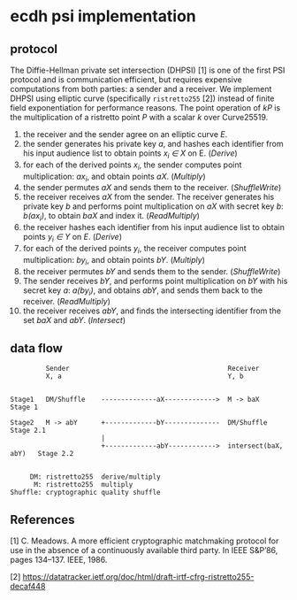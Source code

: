 # ecdh psi implementation

## protocol

The Diffie-Hellman private set intersection (DHPSI) [1] is one of the first PSI protocol and is communication efficient, but requires expensive computations from both parties: a sender and a receiver. We implement DHPSI using elliptic curve (specifically `ristretto255` [2]) instead of finite field exponentiation for performance reasons. The point operation of _kP_ is the multiplication of a ristretto point _P_ with a scalar _k_ over Curve25519.

1. the receiver and the sender agree on an elliptic curve _E_.
1. the sender generates his private key _a_, and hashes each identifier from his input audience list to obtain points _x<sub>i</sub> ∈ X_ on E. (*Derive*)
1. for each of the derived points _x<sub>i</sub>_, the sender computes point multiplication: _ax<sub>i</sub>_, and obtain points _aX_. (*Multiply*)
1. the sender permutes _aX_ and sends them to the receiver. (*ShuffleWrite*)
1. the receiver receives _aX_ from the sender. The receiver generates his private key _b_ and performs point multiplication on _aX_ with secret key _b_: _b(ax<sub>i</sub>)_, to obtain _baX_ and index it. (*ReadMultiply*)
1. the receiver hashes each identifier from his input audience list to obtain points _y<sub>i</sub> ∈ Y_ on _E_. (*Derive*)
1. for each of the derived points _y<sub>i</sub>_, the receiver computes point multiplication: _by<sub>i</sub>_, and obtain points _bY_. (*Multiply*)
1. the receiver permutes _bY_ and sends them to the sender. (*ShuffleWrite*)
1. The sender receives _bY_, and performs point multiplication on _bY_ with his secret key _a_: _a(by<sub>i</sub>)_, and obtains _abY_, and sends them back to the receiver. (*ReadMultiply*)
1. the receiver receives _abY_, and finds the intersecting identifier from the set _baX_ and _abY_. (*Intersect*)


## data flow

```
         Sender                                        Receiver
         X, a                                          Y, b


Stage1   DM/Shuffle    --------------aX------------->  M -> baX              Stage 1

Stage2   M -> abY      +-------------bY--------------  DM/Shuffle            Stage 2.1
                       |
                       +-------------abY------------>  intersect(baX, abY)   Stage 2.2


     DM: ristretto255  derive/multiply
      M: ristretto255  multiply
Shuffle: cryptographic quality shuffle
```

## References

[1] C. Meadows. A more efficient cryptographic matchmaking protocol for use in the absence of a continuously available third party. In IEEE S&P’86, pages 134–137. IEEE, 1986.

[2] https://datatracker.ietf.org/doc/html/draft-irtf-cfrg-ristretto255-decaf448

